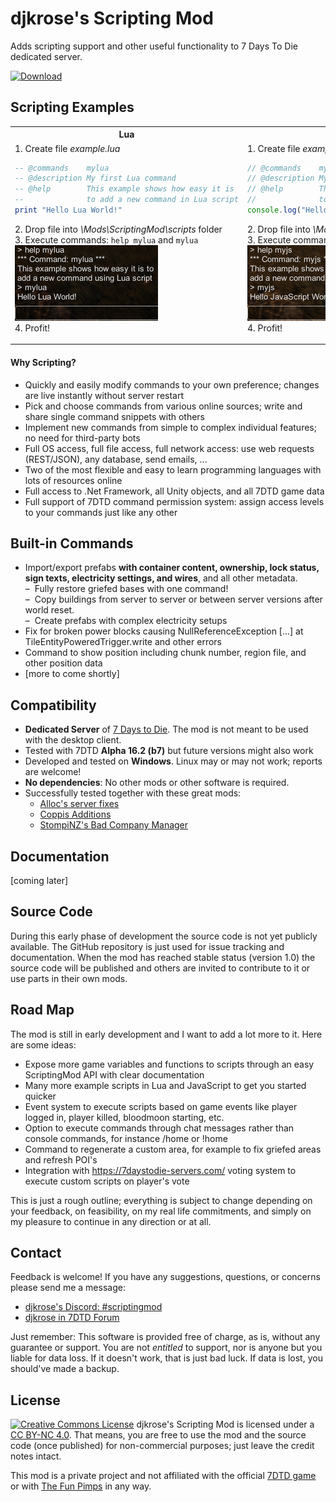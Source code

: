 # djkrose's Scripting Mod
Adds scripting support and other useful functionality to 7 Days To Die dedicated server.

[![Download](https://abload.de/img/github-downloadm0ur7.png)](https://github.com/djkrose/7DTD-ScriptingMod/releases/latest)

## Scripting Examples

<table>
<tr></tr>

<tr>
<th>Lua</th>
<th>JavaScript</th>
</tr><tr><!-- start with gray backgrund -->

<td>
1. Create file <i>example.lua</i>

```lua
-- @commands    mylua
-- @description My first Lua command
-- @help        This example shows how easy it is
--              to add a new command in Lua script
print "Hello Lua World!"
```

2\. Drop file into *\\Mods\\ScriptingMod\\scripts* folder<br>
3\. Execute commands: `help mylua` and `mylua`<br>
![Example mylua](/Documentation/img/example-mylua.png?raw=true)<br>
4\. Profit!
</td>

<td>
1. Create file <i>example.js</i>

```javascript
// @commands    myjavascript myjs
// @description My first JavaScript command
// @help        This example shows how easy it is
//              to add a new command in JavaScript
console.log("Hello JavaScript World!");
```

2\. Drop file into *\\Mods\\ScriptingMod\\scripts* folder<br>
3\. Execute commands: `help myjs`and `myjs`<br>
![Example mylua](/Documentation/img/example-myjs.png?raw=true)<br>
4\. Profit!
</td>

</tr>
</table>

#### Why Scripting?

* Quickly and easily modify commands to your own preference; changes are live instantly without server restart
* Pick and choose commands from various online sources; write and share single command snippets with others
* Implement new commands from simple to complex individual features; no need for third-party bots
* Full OS access, full file access, full network access: use web requests (REST/JSON), any database, send emails, ...
* Two of the most flexible and easy to learn  programming languages with lots of resources online
* Full access to .Net Framework, all Unity objects, and all 7DTD  game data
* Full support of 7DTD command permission system: assign access levels to your commands just like any other

## Built-in Commands

* Import/export prefabs <b>with container content, ownership, lock status, sign texts, electricity settings, and wires</b>, and all other metadata.<br>
  &ndash;&nbsp; Fully restore griefed bases with one command!<br>
  &ndash;&nbsp; Copy buildings from server to server or between server versions after world reset.<br>
  &ndash;&nbsp; Create prefabs with complex electricity setups
* Fix for broken power blocks causing NullReferenceException [...] at TileEntityPoweredTrigger.write and other errors
* Command to show position including chunk number, region file, and other position data
* [more to come shortly]

## Compatibility

 * **Dedicated Server** of [7 Days to Die](http://store.steampowered.com/app/251570/7_Days_to_Die/). The mod is not meant to be used with the desktop client.
 * Tested with 7DTD **Alpha 16.2 (b7)** but future versions might also work
 * Developed and tested on **Windows**. Linux may or may not work; reports are welcome!
 * **No dependencies**: No other mods or other software is required.
 * Successfully tested together with these great mods:
   * [Alloc's server fixes](https://7dtd.illy.bz/wiki/Server%20fixes)
   * [Coppis Additions](https://7daystodie.com/forums/showthread.php?44835-Coppi-MOD-New-features)
   * [StompiNZ's Bad Company Manager](https://7daystodie.com/forums/showthread.php?57569)

## Documentation
[coming later]

## Source Code
During this early phase of development the source code is not yet publicly available. The GitHub repository is just used for issue tracking and documentation. When the mod has reached stable status (version 1.0) the source code will be published and others are invited to contribute to it or use parts in their own mods.

## Road Map
The mod is still in early development and I want to add a lot more to it. Here are some ideas:

* Expose more game variables and functions to scripts through an easy ScriptingMod API with clear documentation
* Many more example scripts in Lua and JavaScript to get you started quicker
* Event system to execute scripts based on game events like player logged in, player killed, bloodmoon starting,  etc.
* Option to execute commands through chat messages rather than console commands, for instance /home or !home
* Command to regenerate a custom area, for example to fix griefed areas and refresh POI's
* Integration with  https://7daystodie-servers.com/ voting system to execute custom scripts on player's vote

This is just a rough outline; everything is subject to change depending on your feedback, on feasibility, on my real life commitments, and simply on my  pleasure to continue in any direction or at all.

## Contact
Feedback is welcome! If you have any suggestions, questions, or concerns please send me a message:
* [djkrose's Discord: #scriptingmod](https://discord.gg/y26jNDz)
* [djkrose in 7DTD Forum](https://7daystodie.com/forums/private.php?do=newpm&amp;u=46733)
 
Just remember: This software is provided free of charge, as is, without any guarantee or support. You are not *entitled* to support, nor is anyone but you liable for data loss. If it doesn't work, that is just bad luck. If data is lost, you should've made a backup.

## License
[![Creative Commons License](https://i.creativecommons.org/l/by-nc/4.0/88x31.png)](http://creativecommons.org/licenses/by-nc/4.0/) djkrose's Scripting Mod is licensed under a [CC BY-NC 4.0](http://creativecommons.org/licenses/by-nc/4.0/). That means, you are free to use the mod and the source code (once published) for non-commercial purposes; just leave the credit notes intact.

This mod is a private project and not affiliated with the official [7DTD game](http://store.steampowered.com/app/251570/7_Days_to_Die/) or with [The Fun Pimps](http://thefunpimps.com/) in any way.
